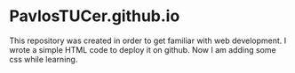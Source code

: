 # PavlosTUCer.github.io

This repository was created in order to get familiar with web development. 
I wrote a simple HTML code to deploy it on github.
Now I am adding some css while learning.
